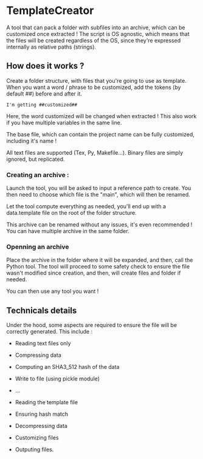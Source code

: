 # TemplateCreator

A tool that can pack a folder with subfiles into an archive, which can be customized once extracted !
The script is OS agnostic, which means that the files will be created regardless of the OS, since they're
expressed internally as relative paths (strings).

## How does it works ?

Create a folder structure, with files that you're going to use as template.
When you want a word / phrase to be customized, add the tokens (by default ##) before and after it.

```
I'm getting ##customized##
```

Here, the word customized will be changed when extracted !
This also work if you have multiple variables in the same line.

The base file, which can contain the project name can be fully customized, including it's name !

All text files are supported (Tex, Py, Makefile...). Binary files are simply ignored, but replicated.

### Creating an archive :

Launch the tool, you will be asked to input a reference path to create. You then need to choose which file is
the "main", which will then be renamed.

Let the tool compute everything as needed, you'll end up with a data.template file on the root of the folder structure.

This archive can be renamed without any issues, it's even recommended ! You can have multiple archive in the same folder.

### Openning an archive

Place the archive in the folder where it will be expanded, and then, call the Python tool.
The tool will proceed to some safety check to ensure the file wasn't modified since creation, and then, will create files and
folder if needed.

You can then use any tool you want !

## Technicals details

Under the hood, some aspects are required to ensure the file will be correctly generated.
This include :

- Reading text files only
- Compressing data
- Computing an SHA3_512 hash of the data
- Write to file (using pickle module)

- ...

- Reading the template file
- Ensuring hash match
- Decompressing data
- Customizing files
- Outputing files.
